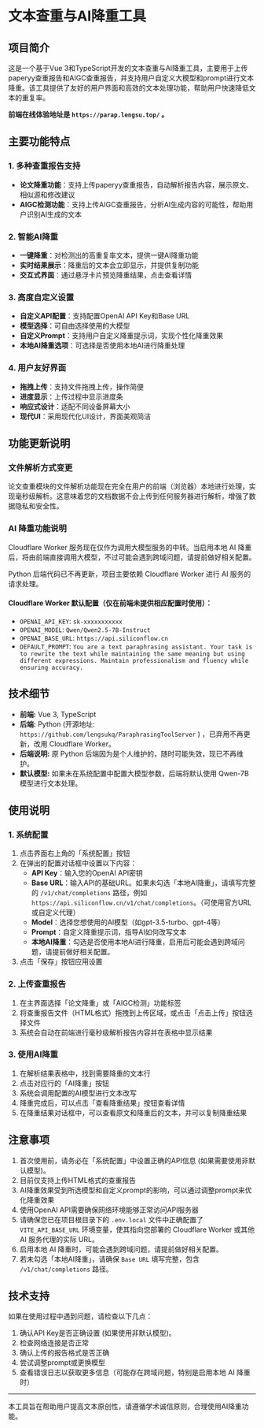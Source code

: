 # 文本查重与AI降重工具 

## 项目简介 

这是一个基于Vue 3和TypeScript开发的文本查重与AI降重工具，主要用于上传paperyy查重报告和AIGC查重报告，并支持用户自定义大模型和prompt进行文本降重。该工具提供了友好的用户界面和高效的文本处理功能，帮助用户快速降低文本的重复率。 

**前端在线体验地址是 `https://parap.lengsu.top/` 。** 

## 主要功能特点 

### 1. 多种查重报告支持 

-   **论文降重功能**：支持上传paperyy查重报告，自动解析报告内容，展示原文、相似源和修改建议 
-   **AIGC检测功能**：支持上传AIGC查重报告，分析AI生成内容的可能性，帮助用户识别AI生成的文本 

### 2. 智能AI降重 

-   **一键降重**：对检测出的高重复率文本，提供一键AI降重功能 
-   **实时结果展示**：降重后的文本会立即显示，并提供复制功能 
-   **交互式界面**：通过悬浮卡片预览降重结果，点击查看详情 

### 3. 高度自定义设置 

-   **自定义API配置**：支持配置OpenAI API Key和Base URL 
-   **模型选择**：可自由选择使用的大模型 
-   **自定义Prompt**：支持用户自定义降重提示词，实现个性化降重效果 
-   **本地AI降重选项**：可选择是否使用本地AI进行降重处理 

### 4. 用户友好界面 

-   **拖拽上传**：支持文件拖拽上传，操作简便 
-   **进度显示**：上传过程中显示进度条 
-   **响应式设计**：适配不同设备屏幕大小 
-   **现代UI**：采用现代化UI设计，界面美观简洁 

## 功能更新说明

### 文件解析方式变更

论文查重模块的文件解析功能现在完全在用户的前端（浏览器）本地进行处理，实现毫秒级解析。这意味着您的文档数据不会上传到任何服务器进行解析，增强了数据隐私和安全性。

### AI 降重功能说明

Cloudflare Worker 服务现在仅作为调用大模型服务的中转。当启用本地 AI 降重后，将由前端直接调用大模型，不过可能会遇到跨域问题，请提前做好相关配置。

Python 后端代码已不再更新，项目主要依赖 Cloudflare Worker 进行 AI 服务的请求处理。

#### Cloudflare Worker 默认配置（仅在前端未提供相应配置时使用）：

-   `OPENAI_API_KEY`: `sk-xxxxxxxxxxx`
-   `OPENAI_MODEL`: `Qwen/Qwen2.5-7B-Instruct`
-   `OPENAI_BASE_URL`: `https://api.siliconflow.cn`
-   `DEFAULT_PROMPT`: `You are a text paraphrasing assistant. Your task is to rewrite the text while maintaining the same meaning but using different expressions. Maintain professionalism and fluency while ensuring accuracy.`

## 技术细节 

*   **前端:** Vue 3, TypeScript 
*   **后端:** Python (开源地址: `https://github.com/lengsukq/ParaphrasingToolServer` ) ，已弃用不再更新，改用 Cloudflare Worker。
*   **后端说明:** 原 Python 后端因为是个人维护的，随时可能失效，现已不再维护。 
*   **默认模型:**  如果未在系统配置中配置大模型参数，后端将默认使用 Qwen-7B 模型进行文本处理。 

## 使用说明 

### 1. 系统配置 

1.  点击界面右上角的「系统配置」按钮 
2.  在弹出的配置对话框中设置以下内容： 
     -   **API Key**：输入您的OpenAI API密钥 
     -   **Base URL**：输入API的基础URL。如果未勾选「本地AI降重」，请填写完整的 `/v1/chat/completions` 路径，例如 `https://api.siliconflow.cn/v1/chat/completions`。（可使用官方URL或自定义代理） 
     -   **Model**：选择您想使用的AI模型（如gpt-3.5-turbo、gpt-4等） 
     -   **Prompt**：自定义降重提示词，指导AI如何改写文本 
     -   **本地AI降重**：勾选是否使用本地AI进行降重，启用后可能会遇到跨域问题，请提前做好相关配置。
3.  点击「保存」按钮应用设置 

### 2. 上传查重报告 

1.  在主界面选择「论文降重」或「AIGC检测」功能标签 
2.  将查重报告文件（HTML格式）拖拽到上传区域，或点击「点击上传」按钮选择文件 
3.  系统会自动在前端进行毫秒级解析报告内容并在表格中显示结果 

### 3. 使用AI降重 

1.  在解析结果表格中，找到需要降重的文本行 
2.  点击对应行的「AI降重」按钮 
3.  系统会调用配置的AI模型进行文本改写 
4.  降重完成后，可以点击「查看降重结果」按钮查看详情 
5.  在降重结果对话框中，可以查看原文和降重后的文本，并可以复制降重结果 

## 注意事项 

1.  首次使用前，请务必在「系统配置」中设置正确的API信息 (如果需要使用非默认模型)。 
2.  目前仅支持上传HTML格式的查重报告 
3.  AI降重效果受到所选模型和自定义prompt的影响，可以通过调整prompt来优化降重效果 
4.  使用OpenAI API需要确保网络环境能够正常访问API服务器 
5.  请确保您已在项目根目录下的 `.env.local` 文件中正确配置了 `VITE_API_BASE_URL` 环境变量，使其指向您部署的 Cloudflare Worker 或其他 AI 服务代理的实际 URL。
6.  启用本地 AI 降重时，可能会遇到跨域问题，请提前做好相关配置。
7.  若未勾选「本地AI降重」，请确保 `Base URL` 填写完整，包含 `/v1/chat/completions` 路径。

## 技术支持 

如果在使用过程中遇到问题，请检查以下几点： 

1.  确认API Key是否正确设置 (如果使用非默认模型)。 
2.  检查网络连接是否正常 
3.  确认上传的报告格式是否正确 
4.  尝试调整prompt或更换模型 
5.  查看错误日志以获取更多信息（可能存在跨域问题，特别是启用本地 AI 降重时） 

--- 

本工具旨在帮助用户提高文本原创性，请遵循学术诚信原则，合理使用AI降重功能。
